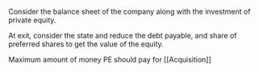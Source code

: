 
Consider the balance sheet of the company along with the investment of private equity. 

At exit, consider the state and reduce the debt payable, and share of preferred shares to get the value of the equity. 

Maximum amount of money PE should pay for [[Acquisition]] 
